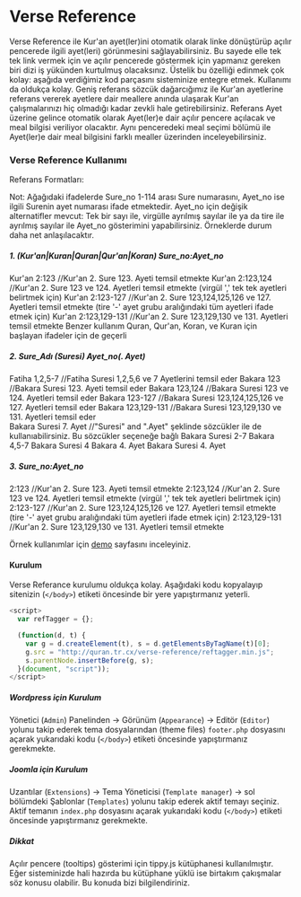 # Verse Reference

Verse Reference ile Kur'an ayet(ler)ini otomatik olarak linke dönüştürüp açılır pencerede ilgili ayet(leri) 
görünmesini sağlayabilirsiniz. Bu sayede elle tek tek link vermek için ve açılır pencerede göstermek için yapmanız
gereken biri dizi iş yükünden kurtulmuş olacaksınız. Üstelik bu özelliği edinmek çok kolay: aşağıda verdiğimiz
kod parçasını sisteminize entegre etmek. Kullanımı da oldukça kolay. Geniş referans sözcük dağarcığımız ile 
Kur'an ayetlerine referans vererek ayetlere dair meallere anında ulaşarak Kur'an çalışmalarınızı hiç olmadığı kadar 
zevkli hale getirebilirsiniz. Referans Ayet üzerine gelince otomatik olarak Ayet(ler)e dair açılır pencere açılacak
ve meal bilgisi veriliyor olacaktır. Aynı penceredeki meal seçimi bölümü ile Ayet(ler)e dair meal bilgisini farklı
mealler üzerinden inceleyebilirsiniz.

### Verse Reference Kullanımı
Referans Formatları:

Not: Ağağıdaki ifadelerde Sure_no 1-114 arası Sure numarasını, Ayet_no ise ilgili Surenin ayet numarası 
ifade etmektedir. Ayet_no için değişik alternatifler mevcut: Tek bir sayı ile, virgülle ayrılmış sayılar ile
ya da tire ile ayrılmış sayılar ile Ayet_no gösterimini yapabilirsiniz. Örneklerde durum daha net anlaşılacaktır.

##### 1.  (Kur'an|Kuran|Quran|Qur'an|Koran) Sure_no:Ayet_no

Kur'an 2:123          //Kur'an 2. Sure 123. Ayeti temsil etmekte
Kur'an 2:123,124      //Kur'an 2. Sure 123 ve 124. Ayetleri temsil etmekte (virgül ',' tek tek ayetleri belirtmek için)
Kur'an 2:123-127      //Kur'an 2. Sure 123,124,125,126 ve 127. Ayetleri temsil etmekte (tire '-' ayet grubu aralığındaki tüm ayetleri ifade etmek için)
Kur'an 2:123,129-131  //Kur'an 2. Sure 123,129,130 ve 131. Ayetleri temsil etmekte
Benzer kullanım Quran, Qur'an, Koran, ve Kuran için başlayan ifadeler için de geçerli

##### 2.  Sure_Adı (Suresi) Ayet_no(. Ayet) 

Fatiha 1,2,5-7         //Fatiha Suresi 1,2,5,6 ve 7 Ayetlerini temsil eder
Bakara 123             //Bakara Suresi 123. Ayeti temsil eder 
Bakara 123,124         //Bakara Suresi 123 ve 124. Ayetleri temsil eder 
Bakara 123-127         //Bakara Suresi 123,124,125,126 ve 127. Ayetleri temsil eder 
Bakara 123,129-131     //Bakara Suresi 123,129,130 ve 131. Ayetleri temsil eder  
Bakara Suresi 7. Ayet  //"Suresi" and ".Ayet" şeklinde sözcükler ile de kullanıabilirsiniz. Bu sözcükler seçeneğe bağlı
Bakara Suresi 2-7
Bakara 4,5-7
Bakara Suresi 4
Bakara 4. Ayet
Bakara Suresi 4. Ayet

##### 3.  Sure_no:Ayet_no

2:123          //Kur'an 2. Sure 123. Ayeti temsil etmekte
2:123,124      //Kur'an 2. Sure 123 ve 124. Ayetleri temsil etmekte (virgül ',' tek tek ayetleri belirtmek için)
2:123-127      //Kur'an 2. Sure 123,124,125,126 ve 127. Ayetleri temsil etmekte (tire '-' ayet grubu aralığındaki tüm ayetleri ifade etmek için)
2:123,129-131  //Kur'an 2. Sure 123,129,130 ve 131. Ayetleri temsil etmekte


Örnek kullanımlar için [demo](http://quran.tr.cx/verse-reference/) sayfasını inceleyiniz.

#### Kurulum

Verse Referance kurulumu oldukça kolay. Aşağıdaki kodu kopyalayıp sitenizin (`</body>`) etiketi öncesinde bir yere yapıştırmanız yeterli.

```js
<script>
  var refTagger = {};

  (function(d, t) {
    var g = d.createElement(t), s = d.getElementsByTagName(t)[0];
    g.src = "http://quran.tr.cx/verse-reference/reftagger.min.js";
    s.parentNode.insertBefore(g, s);
  }(document, "script"));
</script>
```

##### Wordpress için Kurulum

Yönetici (`Admin`) Panelinden -> Görünüm (`Appearance`) -> Editör (`Editor`) yolunu takip ederek tema dosyalarından 
(theme files) `footer.php` dosyasını açarak yukarıdaki kodu (`</body>`) etiketi öncesinde yapıştırmanız gerekmekte.


##### Joomla için Kurulum

Uzantılar (`Extensions`) -> Tema Yöneticisi (`Template manager`) -> sol bölümdeki Şablonlar (`Templates`) yolunu takip ederek
aktif temayı seçiniz. Aktif temanın `index.php` dosyasını açarak yukarıdaki kodu (`</body>`) etiketi öncesinde yapıştırmanız gerekmekte.


##### Dikkat
Açılır pencere (tooltips) gösterimi için tippy.js kütüphanesi kullanılmıştır. Eğer sisteminizde hali hazırda bu kütüphane yüklü ise 
birtakım çakışmalar söz konusu olabilir. Bu konuda bizi bilgilendiriniz.
